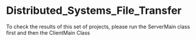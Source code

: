 # Distributed_Systems_File_Transfer

To check the results of this set of projects, please run the ServerMain class first and then the ClientMain Class
